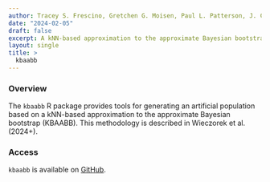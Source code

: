 ```yaml
---
author: Tracey S. Frescino, Gretchen G. Moisen, Paul L. Patterson, J. Chris Toney, and Grayson W. White
date: "2024-02-05"
draft: false
excerpt: A kNN-based approximation to the approximate Bayesian bootstrap 
layout: single
title: >
  kbaabb
---
```


### Overview

The `kbaabb` R package provides tools for generating an artificial population based 
on a kNN-based approximation to the approximate Bayesian bootstrap (KBAABB). 
This methodology is described in Wieczorek et al. (2024+).

### Access

`kbaabb` is available on [GitHub](https://github.com/graysonwhite/kbaabb).

